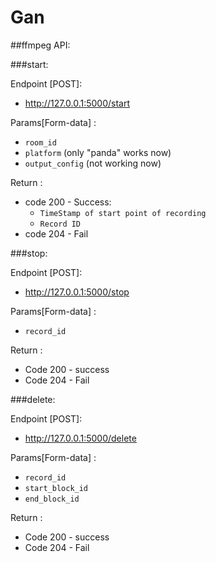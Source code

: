 # Gan
##ffmpeg API:

###start:

Endpoint [POST]: 

* http://127.0.0.1:5000/start

Params[Form-data] :  

* ```room_id``` 
* ```platform``` (only "panda" works now)
* ```output_config``` (not working now)

Return :

 
* code 200 - Success:
	* ```TimeStamp of start point of recording```
	* ```Record ID```
* code 204 - Fail 

###stop:

Endpoint [POST]: 

* http://127.0.0.1:5000/stop

Params[Form-data] :  

* ```record_id```

Return : 

* Code 200 - success
* Code 204 - Fail

###delete:

Endpoint [POST]: 

* http://127.0.0.1:5000/delete

Params[Form-data] :  

* ```record_id```
* ```start_block_id```
* ```end_block_id```

Return : 

* Code 200 - success
* Code 204 - Fail
	